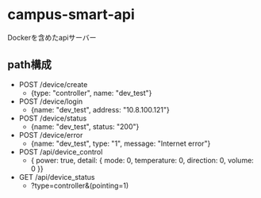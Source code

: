 # campus-smart-api

Dockerを含めたapiサーバー

## path構成

- POST /device/create
  - {type: "controller", name: "dev_test"}
- POST /device/login
  - {name: "dev_test", address: "10.8.100.121"}
- POST /device/status
  - {name: "dev_test", status: "200"}
- POST /device/error
  - {name: "dev_test", type: "1", message: "Internet error"}
- POST /api/device_control
  - { power: true, detail: { mode: 0, temperature: 0, direction: 0, volume: 0 }}
- GET /api/device_status
  - ?type=controller&(pointing=1)
